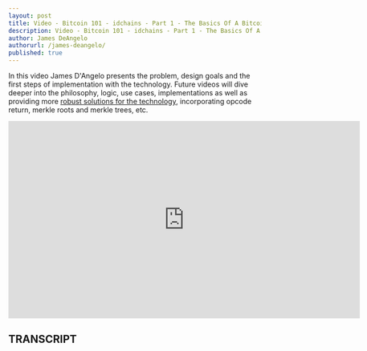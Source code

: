 ```yaml
---
layout: post
title: Video - Bitcoin 101 - idchains - Part 1 - The Basics Of A Bitcoin-Based Global Identity System
description: Video - Bitcoin 101 - idchains - Part 1 - The Basics Of A Bitcoin-Based Global Identity System
author: James DeAngelo
authorurl: /james-deangelo/
published: true
---
```


<p>In this video James D'Angelo presents the problem, design goals and the first steps of implementation with the technology. Future videos will dive deeper into the philosophy, logic, use cases, implementations as well as providing more <a href="/video-the-blockchain-explained-the-real-value-of-bitcoin-and-crypto-currency-technology/">robust solutions for the technology</a>, incorporating opcode return, merkle roots and merkle trees, etc.</p>

<center><iframe width="700" height="394" src="https://www.youtube.com/embed/xZC98s4paYY?list=PLzctEq7iZD-7-DgJM604zsndMapn9ff6q" frameborder="0" allowfullscreen></iframe></center>

<h2>TRANSCRIPT</h2>
